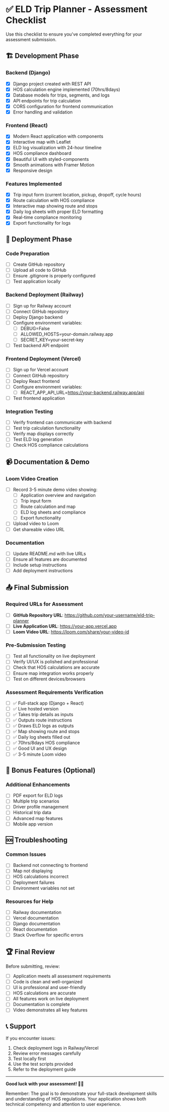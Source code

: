 # ✅ ELD Trip Planner - Assessment Checklist

Use this checklist to ensure you've completed everything for your assessment submission.

## 🏗️ Development Phase

### Backend (Django)
- [x] Django project created with REST API
- [x] HOS calculation engine implemented (70hrs/8days)
- [x] Database models for trips, segments, and logs
- [x] API endpoints for trip calculation
- [x] CORS configuration for frontend communication
- [x] Error handling and validation

### Frontend (React)
- [x] Modern React application with components
- [x] Interactive map with Leaflet
- [x] ELD log visualization with 24-hour timeline
- [x] HOS compliance dashboard
- [x] Beautiful UI with styled-components
- [x] Smooth animations with Framer Motion
- [x] Responsive design

### Features Implemented
- [x] Trip input form (current location, pickup, dropoff, cycle hours)
- [x] Route calculation with HOS compliance
- [x] Interactive map showing route and stops
- [x] Daily log sheets with proper ELD formatting
- [x] Real-time compliance monitoring
- [x] Export functionality for logs

## 🚀 Deployment Phase

### Code Preparation
- [ ] Create GitHub repository
- [ ] Upload all code to GitHub
- [ ] Ensure .gitignore is properly configured
- [ ] Test application locally

### Backend Deployment (Railway)
- [ ] Sign up for Railway account
- [ ] Connect GitHub repository
- [ ] Deploy Django backend
- [ ] Configure environment variables:
  - [ ] DEBUG=False
  - [ ] ALLOWED_HOSTS=your-domain.railway.app
  - [ ] SECRET_KEY=your-secret-key
- [ ] Test backend API endpoint

### Frontend Deployment (Vercel)
- [ ] Sign up for Vercel account
- [ ] Connect GitHub repository
- [ ] Deploy React frontend
- [ ] Configure environment variables:
  - [ ] REACT_APP_API_URL=https://your-backend.railway.app/api
- [ ] Test frontend application

### Integration Testing
- [ ] Verify frontend can communicate with backend
- [ ] Test trip calculation functionality
- [ ] Verify map displays correctly
- [ ] Test ELD log generation
- [ ] Check HOS compliance calculations

## 📹 Documentation & Demo

### Loom Video Creation
- [ ] Record 3-5 minute demo video showing:
  - [ ] Application overview and navigation
  - [ ] Trip input form
  - [ ] Route calculation and map
  - [ ] ELD log sheets and compliance
  - [ ] Export functionality
- [ ] Upload video to Loom
- [ ] Get shareable video URL

### Documentation
- [ ] Update README.md with live URLs
- [ ] Ensure all features are documented
- [ ] Include setup instructions
- [ ] Add deployment instructions

## 📤 Final Submission

### Required URLs for Assessment
- [ ] **GitHub Repository URL**: https://github.com/your-username/eld-trip-planner
- [ ] **Live Application URL**: https://your-app.vercel.app
- [ ] **Loom Video URL**: https://loom.com/share/your-video-id

### Pre-Submission Testing
- [ ] Test all functionality on live deployment
- [ ] Verify UI/UX is polished and professional
- [ ] Check that HOS calculations are accurate
- [ ] Ensure map integration works properly
- [ ] Test on different devices/browsers

### Assessment Requirements Verification
- [ ] ✅ Full-stack app (Django + React)
- [ ] ✅ Live hosted version
- [ ] ✅ Takes trip details as inputs
- [ ] ✅ Outputs route instructions
- [ ] ✅ Draws ELD logs as outputs
- [ ] ✅ Map showing route and stops
- [ ] ✅ Daily log sheets filled out
- [ ] ✅ 70hrs/8days HOS compliance
- [ ] ✅ Good UI and UX design
- [ ] ✅ 3-5 minute Loom video

## 🎯 Bonus Features (Optional)

### Additional Enhancements
- [ ] PDF export for ELD logs
- [ ] Multiple trip scenarios
- [ ] Driver profile management
- [ ] Historical trip data
- [ ] Advanced map features
- [ ] Mobile app version

## 🆘 Troubleshooting

### Common Issues
- [ ] Backend not connecting to frontend
- [ ] Map not displaying
- [ ] HOS calculations incorrect
- [ ] Deployment failures
- [ ] Environment variables not set

### Resources for Help
- [ ] Railway documentation
- [ ] Vercel documentation
- [ ] Django documentation
- [ ] React documentation
- [ ] Stack Overflow for specific errors

## 🏆 Final Review

Before submitting, review:
- [ ] Application meets all assessment requirements
- [ ] Code is clean and well-organized
- [ ] UI is professional and user-friendly
- [ ] HOS calculations are accurate
- [ ] All features work on live deployment
- [ ] Documentation is complete
- [ ] Video demonstrates all key features

## 📞 Support

If you encounter issues:
1. Check deployment logs in Railway/Vercel
2. Review error messages carefully
3. Test locally first
4. Use the test scripts provided
5. Refer to the deployment guide

---

**Good luck with your assessment! 🚛✨**

Remember: The goal is to demonstrate your full-stack development skills and understanding of HOS regulations. Your application shows both technical competency and attention to user experience.


